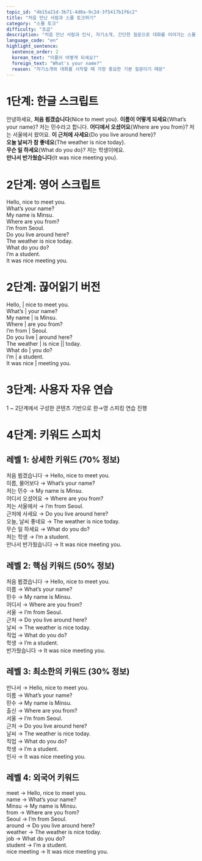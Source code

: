 ```yaml
---
topic_id: "4b15a21d-3b71-4d0a-9c2d-3f5417b1f6c2"
title: "처음 만난 사람과 스몰 토크하기"
category: "스몰 토크"
difficulty: "초급"
description: "처음 만난 사람과 인사, 자기소개, 간단한 질문으로 대화를 이어가는 스몰 토크 학습 콘텐츠"
language_code: "en"
highlight_sentence:
  sentence_order: 2
  korean_text: "이름이 어떻게 되세요?"
  foreign_text: "What's your name?"
  reason: "자기소개와 대화를 시작할 때 가장 중요한 기본 질문이기 때문"
---
```


# 1단계: 한글 스크립트

안녕하세요, **처음 뵙겠습니다**{Nice to meet you}.
**이름이 어떻게 되세요**{What’s your name}?
저는 민수라고 합니다.
**어디에서 오셨어요**{Where are you from}?
저는 서울에서 왔어요.
**이 근처에 사세요**{Do you live around here}?  
**오늘 날씨가 참 좋네요**{The weather is nice today}.  
**무슨 일 하세요**{What do you do}?
저는 학생이에요.  
**만나서 반가웠습니다**{It was nice meeting you}.

# 2단계: 영어 스크립트

Hello, nice to meet you.  
What’s your name?  
My name is Minsu.  
Where are you from?  
I’m from Seoul.  
Do you live around here?  
The weather is nice today.  
What do you do?  
I’m a student.  
It was nice meeting you.  

# 2단계: 끊어읽기 버전

Hello, | nice to meet you.  
What’s | your name?  
My name | is Minsu.  
Where | are you from?  
I’m from | Seoul.  
Do you live | around here?  
The weather | is nice || today.  
What do | you do?  
I’m | a student.  
It was nice | meeting you.  

# 3단계: 사용자 자유 연습

1 ~ 2단계에서 구성한 콘텐츠 기반으로 한→영 스피킹 연습 진행

# 4단계: 키워드 스피치

## 레벨 1: 상세한 키워드 (70% 정보)

처음 뵙겠습니다 → Hello, nice to meet you.  
이름, 물어보다 → What’s your name?  
저는 민수 → My name is Minsu.  
어디서 오셨어요 → Where are you from?  
저는 서울에서 → I’m from Seoul.  
근처에 사세요 → Do you live around here?  
오늘, 날씨 좋네요 → The weather is nice today.  
무슨 일 하세요 → What do you do?  
저는 학생 → I’m a student.  
만나서 반가웠습니다 → It was nice meeting you.  

## 레벨 2: 핵심 키워드 (50% 정보)

처음 뵙겠습니다 → Hello, nice to meet you.  
이름 → What’s your name?  
민수 → My name is Minsu.  
어디서 → Where are you from?  
서울 → I’m from Seoul.  
근처 → Do you live around here?  
날씨 → The weather is nice today.  
직업 → What do you do?  
학생 → I’m a student.  
반가웠습니다 → It was nice meeting you.  

## 레벨 3: 최소한의 키워드 (30% 정보)

만나서 → Hello, nice to meet you.  
이름 → What’s your name?  
민수 → My name is Minsu.  
출신 → Where are you from?  
서울 → I’m from Seoul.  
근처 → Do you live around here?  
날씨 → The weather is nice today.  
직업 → What do you do?  
학생 → I’m a student.  
인사 → It was nice meeting you.  

## 레벨 4: 외국어 키워드

meet → Hello, nice to meet you.  
name → What’s your name?  
Minsu → My name is Minsu.  
from → Where are you from?  
Seoul → I’m from Seoul.  
around → Do you live around here?  
weather → The weather is nice today.  
job → What do you do?  
student → I’m a student.  
nice meeting → It was nice meeting you.  
